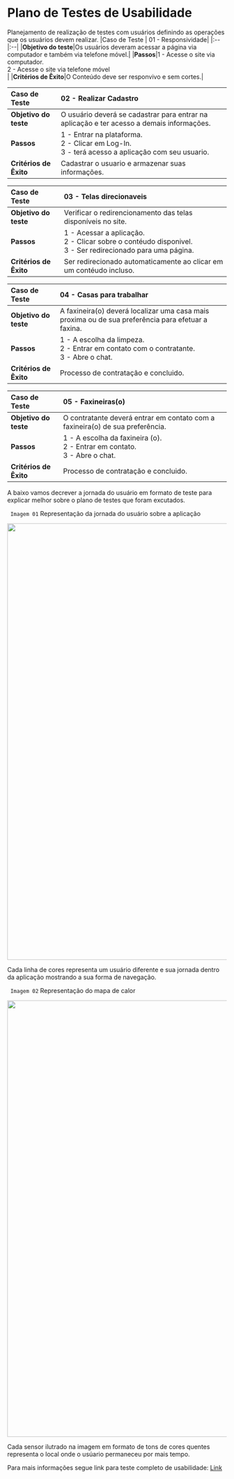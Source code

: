 # Plano de Testes de Usabilidade

Planejamento de realização de testes com usuários definindo as operações que os usuários devem realizar.
|Caso de Teste | 01 - Responsividade|
|:--|:--|
|**Objetivo do teste**|Os usuários deveram acessar a página via computador  e também via telefone móvel.| 
|**Passos**|1 - Acesse o site via computador.<br/>2 - Acesse o site via telefone móvel<br/>|
|**Critérios de Êxito**|O Conteúdo deve ser responvivo e sem cortes.|

|Caso de Teste | 02 - Realizar Cadastro |
|:--|:--|
|**Objetivo do teste**| O usuário deverá se cadastrar para entrar na aplicação e ter acesso a demais informações.|
|**Passos**|1 - Entrar na plataforma.<br/>2 - Clicar em Log-In.<br/>3 - terá acesso a aplicação com seu usuario.|
|**Critérios de Êxito**|Cadastrar o usuario e armazenar suas informações.|

|Caso de Teste | 03 - Telas direcionaveis|
|:--|:--|
|**Objetivo do teste**|Verificar o redirencionamento das telas disponíveis no site.|
|**Passos**|1 - Acessar a aplicação.<br/>2 - Clicar sobre o contéudo disponivel.</br> 3 - Ser redirecionado para uma página.
|**Critérios de Êxito**|Ser redirecionado automaticamente ao clicar em um contéudo incluso.|

|Caso de Teste | 04 - Casas para trabalhar|
|:--|:--|
|**Objetivo do teste**|A faxineira(o) deverá localizar uma casa mais proxima ou de sua preferência para efetuar a faxina.|
|**Passos**|1 - A escolha da limpeza.<br/>2 - Entrar em contato com o contratante.<br/>3 - Abre o chat.|
|**Critérios de Êxito**|Processo de contratação e concluido.|

|Caso de Teste | 05 - Faxineiras(o)|
|:--|:--|
|**Objetivo do teste**|O contratante deverá entrar em contato com a faxineira(o) de sua preferência.|
|**Passos**|1 - A escolha da faxineira (o).<br/>2 - Entrar em contato.<br/>3 - Abre o chat.|
|**Critérios de Êxito**|Processo de contratação e concluido.|



A baixo vamos decrever a jornada do usuário em formato de teste para explicar melhor sobre o plano de testes que foram excutados.

` Imagem 01` 
Representação da jornada do usuário sobre a aplicação

<div align="center">
<img src="https://user-images.githubusercontent.com/101758971/191642583-63983ae4-1dd2-4267-82aa-58cc266ca1df.jpg" width="1000px" />
</div>


Cada linha de cores representa um usuário diferente e sua jornada dentro da aplicação mostrando a sua forma de navegação.


` Imagem 02` 
Representação do mapa de calor

<div align="center">
<img src="https://user-images.githubusercontent.com/101758971/191642435-2a19f6f2-ccd1-4e7c-b21d-03ec196f74a7.jpg" width="1000px" />
</div>


Cada sensor ilutrado na imagem em formato de tons de cores quentes representa o local onde o usúario permaneceu por mais tempo.




Para mais informações segue link para teste completo de usabilidade: [Link](https://quant-ux.com/#/test.html?h=a2aa10a3OayRMnpDLw5lQd0vc2HGeQ1zDpQnyRK1K3Dp4a1briZs5iDDyVf6)


